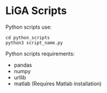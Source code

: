 # LiGA Scripts

Python scripts use:

```shell
cd python_scripts
python3 script_name.py
```

Python scripts requirements:

* pandas
* numpy
* urllib
* matlab (Requires Matlab installation)

